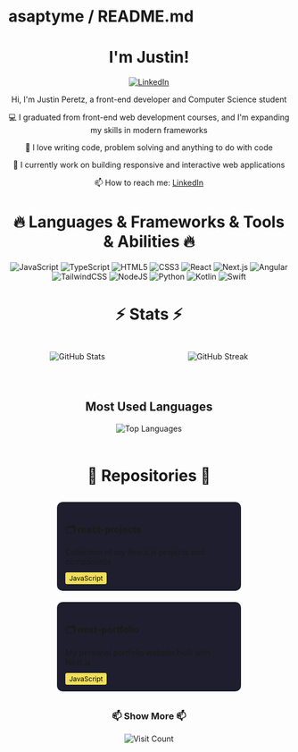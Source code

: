 # asaptyme / README.md

<div align="center">
  
# I'm Justin!

[![LinkedIn](https://img.shields.io/badge/LinkedIn-0077B5?style=for-the-badge&logo=linkedin&logoColor=white)](https://www.linkedin.com/in/justin-peretz-a643aa175/)

Hi, I'm Justin Peretz, a front-end developer and Computer Science student

💻 I graduated from front-end web development courses, and I'm expanding my skills in modern frameworks

🚀 I love writing code, problem solving and anything to do with code

💼 I currently work on building responsive and interactive web applications

📫 How to reach me: [LinkedIn](https://www.linkedin.com/in/justin-peretz-a643aa175/)

</div>

<div align="center">
  
# 🔥 Languages & Frameworks & Tools & Abilities 🔥

<img src="https://img.shields.io/badge/javascript-%23323330.svg?style=for-the-badge&logo=javascript&logoColor=%23F7DF1E" alt="JavaScript"/>
<img src="https://img.shields.io/badge/typescript-%23007ACC.svg?style=for-the-badge&logo=typescript&logoColor=white" alt="TypeScript"/>
<img src="https://img.shields.io/badge/html5-%23E34F26.svg?style=for-the-badge&logo=html5&logoColor=white" alt="HTML5"/>
<img src="https://img.shields.io/badge/css3-%231572B6.svg?style=for-the-badge&logo=css3&logoColor=white" alt="CSS3"/>
<img src="https://img.shields.io/badge/react-%2320232a.svg?style=for-the-badge&logo=react&logoColor=%2361DAFB" alt="React"/>
<img src="https://img.shields.io/badge/Next-black?style=for-the-badge&logo=next.js&logoColor=white" alt="Next.js"/>
<img src="https://img.shields.io/badge/angular-%23DD0031.svg?style=for-the-badge&logo=angular&logoColor=white" alt="Angular"/>
<img src="https://img.shields.io/badge/tailwindcss-%2338B2AC.svg?style=for-the-badge&logo=tailwind-css&logoColor=white" alt="TailwindCSS"/>
<img src="https://img.shields.io/badge/node.js-6DA55F?style=for-the-badge&logo=node.js&logoColor=white" alt="NodeJS"/>
<img src="https://img.shields.io/badge/python-3670A0?style=for-the-badge&logo=python&logoColor=ffdd54" alt="Python"/>
<img src="https://img.shields.io/badge/kotlin-%237F52FF.svg?style=for-the-badge&logo=kotlin&logoColor=white" alt="Kotlin"/>
<img src="https://img.shields.io/badge/swift-F54A2A?style=for-the-badge&logo=swift&logoColor=white" alt="Swift"/>

</div>

<div align="center">
  
# ⚡ Stats ⚡

</div>

<div style="display: flex; justify-content: space-around; flex-wrap: wrap;">

<div style="text-align: center; margin: 20px;">
  <img src="https://github-readme-stats.vercel.app/api?username=asaptyme&theme=tokyonight&hide_border=false&include_all_commits=false&count_private=false" alt="GitHub Stats" />
</div>

<div style="text-align: center; margin: 20px;">
  <img src="https://nirzak-streak-stats.vercel.app/?user=asaptyme&theme=tokyonight&hide_border=false" alt="GitHub Streak" />
</div>

<div align="center" style="margin: 20px;">
  <h2>Most Used Languages</h2>
  <img src="https://github-readme-stats.vercel.app/api/top-langs/?username=asaptyme&theme=tokyonight&hide_border=false&include_all_commits=false&count_private=false&layout=compact" alt="Top Languages" />
</div>

</div>

<div align="center">
  
# 👑 Repositories 👑

</div>

<div style="display: flex; justify-content: space-around; flex-wrap: wrap; margin-top: 20px;">

<div style="background-color: #1e1e2e; border-radius: 10px; padding: 15px; width: 45%; min-width: 300px; margin: 10px;">
  <h3>🗂️ react-projects</h3>
  <p>Collection of my React.js projects and components</p>
  <span style="background-color: #f1e05a; color: #000; padding: 3px 7px; border-radius: 3px; font-size: 12px;">JavaScript</span>
</div>

<div style="background-color: #1e1e2e; border-radius: 10px; padding: 15px; width: 45%; min-width: 300px; margin: 10px;">
  <h3>🗂️ next-portfolio</h3>
  <p>My personal portfolio website built with Next.js</p>
  <span style="background-color: #f1e05a; color: #000; padding: 3px 7px; border-radius: 3px; font-size: 12px;">JavaScript</span>
</div>

</div>

<div align="center">
  <h3>📫 Show More 📫</h3>
</div>

<div align="center">
  <img src="https://visitcount.itsvg.in/api?id=asaptyme&icon=0&color=0" alt="Visit Count" />
</div>
